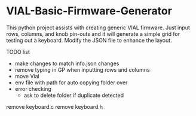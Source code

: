 # VIAL-Basic-Firmware-Generator
This python project assists with creating generic VIAL firmware. Just input rows, columns, and knob pin-outs and it will generate a simple grid for testing out a keyboard. Modify the JSON file to enhance the layout.

TODO list
* make changes to match info.json changes
* remove typing in GP when inputting rows and columns
* move Vial
* env file with path for auto copying folder over
* error checking
    - ask to delete folder if duplicate detected

remove keyboard.c
remove keyboard.h